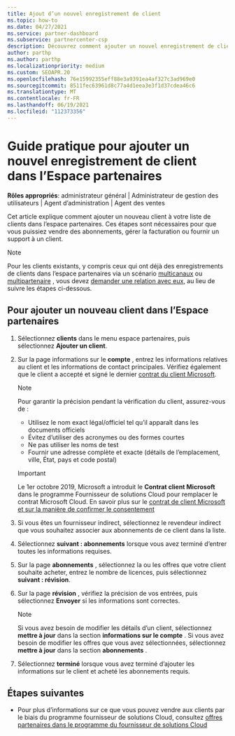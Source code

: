 ```yaml
---
title: Ajout d’un nouvel enregistrement de client
ms.topic: how-to
ms.date: 04/27/2021
ms.service: partner-dashboard
ms.subservice: partnercenter-csp
description: Découvrez comment ajouter un nouvel enregistrement de client dans l’espace partenaires. Vous pouvez ensuite vendre les abonnements des clients, gérer la facturation ou fournir un support technique.
author: parthp
ms.author: parthp
ms.localizationpriority: medium
ms.custom: SEOAPR.20
ms.openlocfilehash: 76e15992355eff88e3a9391ea4af327c3ad969e0
ms.sourcegitcommit: 8511fec63961d8c77a4d1eea3e3f1d37cdea46c6
ms.translationtype: MT
ms.contentlocale: fr-FR
ms.lasthandoff: 06/19/2021
ms.locfileid: "112373356"
---
```

# <a name="how-to-add-a-new-customer-record-in-partner-center"></a>Guide pratique pour ajouter un nouvel enregistrement de client dans l’Espace partenaires

**Rôles appropriés**: administrateur général | Administrateur de gestion des utilisateurs | Agent d’administration | Agent des ventes

Cet article explique comment ajouter un nouveau client à votre liste de clients dans l’espace partenaires. Ces étapes sont nécessaires pour que vous puissiez vendre des abonnements, gérer la facturation ou fournir un support à un client.

>[!NOTE]
>Pour les clients existants, y compris ceux qui ont déjà des enregistrements de clients dans l’espace partenaires via un scénario [multicanaux](multichannel.md) ou [multipartenaire](multipartner.md) , vous devez [demander une relation avec eux](request-a-relationship-with-a-customer.md), au lieu de suivre les étapes ci-dessous.

## <a name="to-add-a-new-customer-in-partner-center"></a>Pour ajouter un nouveau client dans l’Espace partenaires

1. Sélectionnez **clients** dans le menu espace partenaires, puis sélectionnez **Ajouter un client**.

2. Sur la page informations sur le **compte** , entrez les informations relatives au client et les informations de contact principales. Vérifiez également que le client a accepté et signé le dernier [contrat du client Microsoft](agreements.md).

   >[!NOTE]
   >
   >Pour garantir la précision pendant la vérification du client, assurez-vous de :
   >
   >- Utilisez le nom exact légal/officiel tel qu’il apparaît dans les documents officiels
   >- Évitez d’utiliser des acronymes ou des formes courtes
   >- Ne pas utiliser les noms de test
   >- Fournir une adresse complète et exacte (détails de l’emplacement, ville, État, pays et code postal)

   >[!IMPORTANT]
   > Le 1er octobre 2019, Microsoft a introduit le **Contrat client Microsoft** dans le programme Fournisseur de solutions Cloud pour remplacer le contrat Microsoft Cloud. En savoir plus sur le [contrat de client Microsoft et sur la manière de confirmer le consentement](confirm-customer-agreement.md)
  
3. Si vous êtes un fournisseur indirect, sélectionnez le revendeur indirect que vous souhaitez associer aux abonnements de ce client dans la liste.

4. Sélectionnez **suivant : abonnements** lorsque vous avez terminé d’entrer toutes les informations requises.

5. Sur la page **abonnements** , sélectionnez la ou les offres que votre client souhaite acheter, entrez le nombre de licences, puis sélectionnez **suivant : révision**.

6. Sur la page **révision** , vérifiez la précision de vos entrées, puis sélectionnez **Envoyer** si les informations sont correctes.

   >[!NOTE]
   >Si vous avez besoin de modifier les détails d’un client, sélectionnez **mettre à jour** dans la section **informations sur le compte** . Si vous avez besoin de modifier les offres que vous avez sélectionnées, sélectionnez **mettre à jour** dans la section **abonnements** .

7. Sélectionnez **terminé** lorsque vous avez terminé d’ajouter les informations sur le client et acheté les abonnements requis.

## <a name="next-steps"></a>Étapes suivantes

- Pour plus d’informations sur ce que vous pouvez vendre aux clients par le biais du programme fournisseur de solutions Cloud, consultez [offres partenaires dans le programme du fournisseur de solutions Cloud](csp-offers.md)

